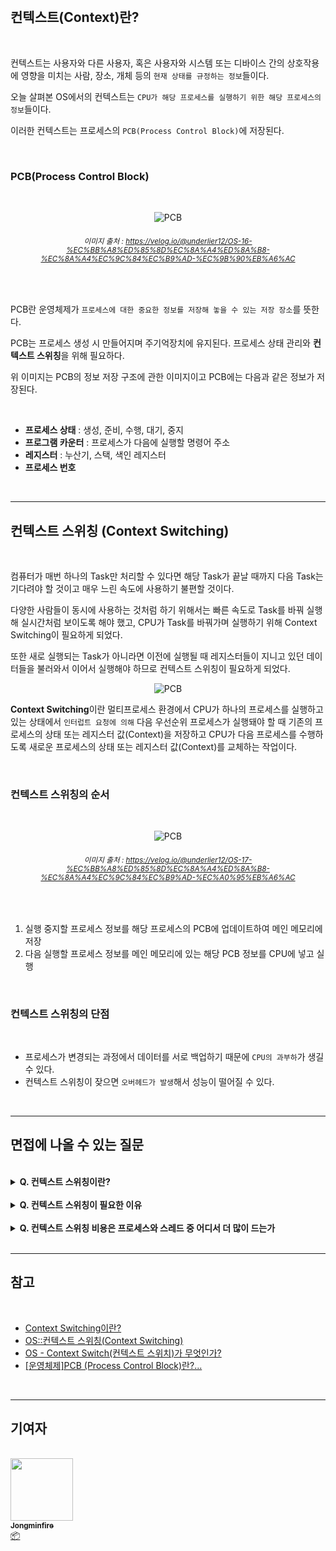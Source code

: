 <br/>

## 컨텍스트(Context)란?

<br/>

컨텍스트는 사용자와 다른 사용자, 혹은 사용자와 시스템 또는 디바이스 간의 상호작용에 영향을 미치는 사람, 장소, 개체 등의 `현재 상태를 규정하는 정보`들이다.

오늘 살펴본 OS에서의 컨텍스트는 `CPU가 해당 프로세스를 실행하기 위한 해당 프로세스의 정보`들이다.

이러한 컨텍스트는 프로세스의 `PCB(Process Control Block)`에 저장된다.

<br/>

### PCB(Process Control Block)

<br/>

<div align='center'>

![PCB](/img/computer_architecture_and_OS/context_switching/pcb.png)
###### <small>  이미지 출처 : https://velog.io/@underlier12/OS-16-%EC%BB%A8%ED%85%8D%EC%8A%A4%ED%8A%B8-%EC%8A%A4%EC%9C%84%EC%B9%AD-%EC%9B%90%EB%A6%AC</small>

<br/>

</div>

PCB란 운영체제가 `프로세스에 대한 중요한 정보를 저장해 놓을 수 있는 저장 장소`를 뜻한다.

PCB는 프로세스 생성 시 만들어지며 주기억장치에 유지된다. 프로세스 상태 관리와 **컨텍스트 스위칭**을 위해 필요하다.

위 이미지는 PCB의 정보 저장 구조에 관한 이미지이고 PCB에는 다음과 같은 정보가 저장된다.

<br/>

- **프로세스 상태** : 생성, 준비, 수행, 대기, 중지
- **프로그램 카운터** : 프로세스가 다음에 실행할 명령어 주소
- **레지스터** : 누산기, 스택, 색인 레지스터
- **프로세스 번호**

<br/>

---

## 컨텍스트 스위칭 (Context Switching)

<br/>

컴퓨터가 매번 하나의 Task만 처리할 수 있다면 해당 Task가 끝날 때까지 다음 Task는 기다려야 할 것이고 매우 느린 속도에 사용하기 불편할 것이다.

다양한 사람들이 동시에 사용하는 것처럼 하기 위해서는 빠른 속도로 Task를 바꿔 실행해 실시간처럼 보이도록 해야 했고, CPU가 Task를 바꿔가며 실행하기 위해 Context Switching이 필요하게 되었다.

또한 새로 실행되는 Task가 아니라면 이전에 실행될 때 레지스터들이 지니고 있던 데이터들을 불러와서 이어서 실행해야 하므로 컨텍스트 스위칭이 필요하게 되었다.

<div align='center'>

![PCB](/img/computer_architecture_and_OS/context_switching/context_switching.png)

</div>

**Context Switching**이란 멀티프로세스 환경에서 CPU가 하나의 프로세스를 실행하고 있는 상태에서 `인터럽트 요청에 의해` 다음 우선순위 프로세스가 실행돼야 할 때 기존의 프로세스의 상태 또는 레지스터 값(Context)을 저장하고 CPU가 다음 프로세스를 수행하도록 새로운 프로세스의 상태 또는 레지스터 값(Context)를 교체하는 작업이다.

<br/>

### 컨텍스트 스위칭의 순서

<br/>

<div align='center'>

![PCB](/img/computer_architecture_and_OS/context_switching/context_switching_order.png)
###### <small>  이미지 출처 : https://velog.io/@underlier12/OS-17-%EC%BB%A8%ED%85%8D%EC%8A%A4%ED%8A%B8-%EC%8A%A4%EC%9C%84%EC%B9%AD-%EC%A0%95%EB%A6%AC</small>

<br/>

</div>

1. 실행 중지할 프로세스 정보를 해당 프로세스의 PCB에 업데이트하여 메인 메모리에 저장
2. 다음 실행할 프로세스 정보를 메인 메모리에 있는 해당 PCB 정보를 CPU에 넣고 실행

<br/>

### 컨텍스트 스위칭의 단점

<br/>

- 프로세스가 변경되는 과정에서 데이터를 서로 백업하기 때문에 `CPU의 과부하`가 생길 수 있다.
- 컨텍스트 스위칭이 잦으면 `오버헤드가 발생`해서 성능이 떨어질 수 있다.

<br/>

---

## 면접에 나올 수 있는 질문

<br/>

<details>
<summary><strong> Q. 컨텍스트 스위칭이란?</strong></summary>
<div markdown="1">
<br/>

> A. 현재 진행하고 있는 Task의 상태를 저장하고 다음 진행할 Task의 상태 값을 읽어 적용하는 과정

</div>
</details>

<br />

<details>
<summary><strong> Q. 컨텍스트 스위칭이 필요한 이유</strong></summary>
<div markdown="1">
<br/>

> A. 빠른 속도로 Task를 처리하면서 동시에 실행되는 것처럼 느낄 수 있게 하기 위해, 또한 이전에 실행하던 데이터 정보를 불러와서 이어서 실행할 수 있게 하기 위해 필요하다.

</div>
</details>

<br />

<details>
<summary><strong> Q. 컨텍스트 스위칭 비용은 프로세스와 스레드 중 어디서 더 많이 드는가</strong></summary>
<div markdown="1">
<br/>

> A. 컨텍스트 스위칭 비용은 프로세스가 더 많이 든다. 스레드는 스택 영역을 제외한 모든 메모리를 공유하기 때문에 context switching 발생 시 스택 영역만 변경하면 되기 때문이다. 

</div>
</details>

<br />

---

## 참고

<br />

- [Context Switching이란?](https://nesoy.github.io/articles/2018-11/Context-Switching)
- [OS::컨텍스트 스위칭(Context Switching)](https://m.blog.naver.com/PostView.naver?isHttpsRedirect=true&blogId=rhkdals1206&logNo=221575121342)
- [OS - Context Switch(컨텍스트 스위치)가 무엇인가?](https://jeong-pro.tistory.com/93)
- [[운영체제]PCB (Process Control Block)란?...](https://jhnyang.tistory.com/33)

<br />

---

## 기여자

<br />

<td align="center">
	<a href="http://jongminfire.dev">
		<img src="https://avatars.githubusercontent.com/u/51112542?v=4?s=100" width="100px;" alt="" />
		<br />
		<sub>
			<b>Jongminfire</b>
		</sub>
	</a>
	<br />
	<a href="#platform-Jongminfire" title="Packaging/porting to new platform">
		📦
	</a>
</td>